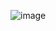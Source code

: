 ![image](https://user-images.githubusercontent.com/75663305/191538770-b7adba2c-b192-4941-a21b-e3abe789ef54.jpeg=250x100)
